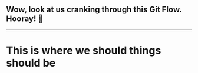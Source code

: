 ## Wow, look at us cranking through this Git Flow. Hooray! 🙌

---

# This is where we should things should be

